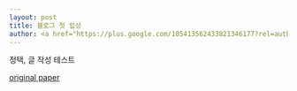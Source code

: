 ```yaml
---
layout: post
title: 블로그 첫 입성
author: <a href="https://plus.google.com/105413562433821346177?rel=author">홍정택</a>
---
```

정택, 글 작성 테스트

[original paper](http://www.nature.com/doifinder/10.1038/srep02971)